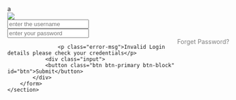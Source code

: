 
<!DOCTYPE html>
<html>
<head>
	<title>login validation form</title>
	<link rel="stylesheet" type="text/css" href="css/login.css">
	<script src="https://use.fontawesome.com/29d51c6979.js"></script>
	<link rel="stylesheet" href="https://maxcdn.bootstrapcdn.com/bootstrap/4.1.3/css/bootstrap.min.css">
    <script src="https://ajax.googleapis.com/ajax/libs/jquery/3.3.1/jquery.min.js"></script>
    <script src="https://cdnjs.cloudflare.com/ajax/libs/popper.js/1.14.3/umd/popper.min.js"></script>
    <script src="https://maxcdn.bootstrapcdn.com/bootstrap/4.1.3/js/bootstrap.min.js"></script>
	<script type="text/javascript">
	$(document).ready(function(){
		// set initially button state hidden
		$("#btn").hide();
		// use keyup event on email field
		$("#username").keyup(function(){
			if(validateEmail()){
				// if the email is validated
				// set input email border green
				$("#username").css("border","2px solid green");
				// and set label 
				$("#emailMsg").html("<p class='text-success'>vaid mail Id</p>");
			}
			else
			{
				// if the email is not validated
				// set border red
				$("#username").css("border","2px solid red");
				$("#emailMsg").html("<p class='text-danger'>Invalid mail id</p>");
			}
			buttonactive();
		});
		 
		$("#password").keyup(function(){
			// check
			if(validatePassword()){
				// set input password border green
				$("#password").css("border","2px solid green");
				//set passMsg 
				$("#passMsg").html("<p class='text-success'>Password validated</p>");
			}
			else
			{
					// set input password border red
				$("#password").css("border","2px solid red");
				//set passMsg 
				$("#passMsg").html("<p class='text-danger'>Password must contain atlest 8 characterstics</p>");
			}
			buttonactive();
		});
	});
	function buttonactive(){
		if(validateEmail() && validatePassword()){
			// if the both email and password are validate
			// then button should show visible
			$("#btn").show();
		}else{
			// if both email and pasword are not validated
			// button state should hidden
			$("#btn").hide();
		}
	}

	function validateEmail()
	{
		// get value of input email
		var email=$("#username").val();
		// use reular expression
		 var reg = /^\w+([-+.']\w+)@\w+([-.]\w+)\.\w+([-.]\w+)*$/
		 if(reg.test(email))
		 {
		 	return true;
		 }
		 else
		 {
		 	return false;
		 }
	}

	function validatePassword()
	{
		//get input password value
		var pass=$("#password").val();
		// check it s length
		if(pass.length > 7){
			return true;
		}else{
			return false;
		}
	}
</script>
</head>a
<body>
<div class="login-form">
	<div class="login-face">
		<img src="images/login.png">
	</div>
		<section class="form">
			<form>
				<div class="input">
					<input type="text" id="username" placeholder="enter the username" required>
					<i class="fa fa-user"></i>
					<span id="emailMsg"></span>
				</div>
				<div class="input">
					<input type="password" id="password" placeholder="enter your password" required>
					<i class="fa fa-lock"></i>
					<span id="passMsg"></span>
				</div>
				<a href="#" style="float: right;color: gray;font-size: 14px;text-decoration: none;margin-bottom: 10px;">Forget Password?</a>
				
					<p class="error-msg">Invalid Login details please check your credentials</p>
				<div class="input">
				<button class="btn btn-primary btn-block" id="btn">Submit</button>
			</div>
		</form>
	</section>
</div>
</body>
</html>
